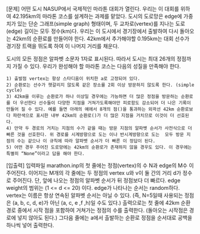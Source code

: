 [문제]
어떤 도시 NASUP에서 국제적인 마라톤 대회가 열린다. 우리는 이 대회를 위하여 42.195km의 마라톤 코스를 설계하는 과제를 맡았다.
도시의 도로망은 edge에 가중치가 있는 단순 그래프(simple graph) 형태이며, 두 교차로(vertex)를 지나는 도로(edge) 길이는 모두 정수(km)다. 우리는 이 도시에서 경기장에서 출발하여 다시 돌아오는 42km의 순환로를 만들어야 한다.
42km에서 추가해야할 0.195km는 대회 선수가 경기장 트랙을 뛰도록 하여 이 나머지 거리를 채운다.

도시의 모든 정점은 알파벳 소문자 1자로 표시된다. 따라서 도시는 최대 26개의 정점까지 가질 수 있다.
우리가 완성해야 할 마라톤 코스는 다음의 성질을 만족해야 한다.

    1) 출발점 vertex는 항상 스타디움이 위치한 a로 고정되어 있다.
    2) 순환로는 선수가 헷갈리지 않도록 같은 장소를 2회 이상 방문하지 않도록 한다. (simple cycle)
    3) 42km을 이루는 순환로가 하나 이상일 경우에는 가능하면 더 많은 정점을 방문하는 순환로를 더 우선한다 선수들이 다양한 지점을 거쳐가도록해야만 피로함도 감소되어 더 나은 기록이 만들어 질 수 있다. 예를 들면 아래의 예에서 8개의 점()을 통과하는 외곽선 42km 순환로보다 파란색으로 표시한 내부 42km의 순환로()가 더 많은 지점을 거치므로 이것이 더 선호된다. 
    4) 만약 두 경로의 거치는 지점의 수가 같을 때는 방문 지점의 알파벳 순서가 사전식으로 더 빠른 것을 선호한다. 위 경로를 시계방향으로 도는 이나 반시계방향으로 도는  모두 방문 지점의 수는 같으나 이 규칙에 따라 알파벳 순서가 더 빠른 이 정답이 된다.
    5) 어떤 경우 주어진 도로망에는 42km의 순환로가 존재하지 않을 경우도 있다. 이 경우에는 특별히 “None”이라고 답을 해야 한다.

[입출력]
입력파일 marathon.inp의 첫 줄에는 정점(vertex)의 수 N과 edge의 M수 이 주어진다.
이어지는 M개의 각 줄에는 두 정점의 vertex u와 v이 둘 간의 거리 d가 정수로 주어진다.
단, 앞에 나오는 정점의 알파벳 순서가 뒤 정점보다 더 빠르다. edge weight의 범위는 (1 <= d <= 20) 이다.
edge가 나타나는 순서는 random하다. vertex는 이름은 항상 연속된 알파벳 순서는 아닐 수 있다. (즉, N=5일때 사용되는 정점은 (a, b, c, d, e)가 아닌 (a, c, e ,f ,h)일 수도 있다.)
출력으로는 첫 줄에 42km 순환 경로 중에서 시작 점을 포함하여 거쳐가는 정점의 수를 출력한다. (돌아오는 시작점은 경로에 넣지 않아도 된다.)
그다음 줄에는 a에서 출발하는 순환로 정점을 순서대로 공백을 하나씩 넣어 출력한다.
